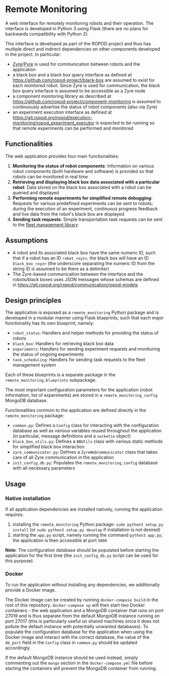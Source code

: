 # Remote Monitoring

A web interface for remotely monitoring robots and their operation. The interface is developed in Python 3 using Flask (there are no plans for backwards compatibility with Python 2).

This interface is developed as part of the ROPOD project and thus has multiple direct and indirect dependencies on other components developed in the project. In particular:
* [Zyre](https://github.com/zeromq/zyre)/[Pyre](https://github.com/ropod-project/pyre) is used for communication between robots and the application
* a black box and a black box query interface as defined at https://github.com/ropod-project/black-box are assumed to exist for each monitored robot. Since Zyre is used for communication, the black box query interface is assumed to be accessible as a Zyre node
* a component monitoring library as described at https://github.com/ropod-project/component-monitoring is assumed to continuously advertise the status of robot components (also via Zyre)
* an experiment execution interface as defined at https://git.ropod.org/ropod/execution-monitoring/ropod_experiment_executor is expected to be running so that remote experiments can be performed and monitored

## Functionalities

The web application provides four main functionalities:
1. **Monitoring the status of robot components**: Information on various robot components (both hardware and software) is provided so that robots can be monitored in real time
2. **Retrieving and displaying black box data associated with a particular robot**: Data stored on the black box associated with a robot can be queried and displayed
3. **Performing remote experiments for simplified remote debugging**: Requests for various predefined experiments can be sent to robots; during the execution of an experiment, continuous progress feedback and live data from the robot's black box are displayed
4. **Sending task requests**: Simple transportation task requests can be sent to the [fleet management library](https://git.ropod.org/ropod/ccu/fleet-management)

## Assumptions

* A robot and its associated black box have the same numeric ID, such that if a robot has an ID `robot_<xyz>`, the black box will have an ID `black_box_<xyz>` (the underscore separating the numeric ID from the string ID is assumed to be there as a delimiter)
* The Zyre-based communication between the interface and the robots/black boxes uses JSON messages whose schemas are defined in https://git.ropod.org/ropod/communication/ropod-models

## Design principles

The application is exposed as a `remote_monitoring` Python package and is developed in a modular manner using Flask blueprints, such that each major functionality has its own blueprint, namely:
* `robot_status`: Handlers and helper methods for providing the status of robots
* `black_box`: Handlers for retrieving black box data
* `experiments`: Handlers for sending experiment requests and monitoring the status of ongoing experiments
* `task_scheduling`: Handlers for sending task requests to the fleet management system

Each of these blueprints is a separate package in the `remote_monitoring.blueprints` subpackage.

The most important configuration parameters for the application (robot information, list of experiments) are stored in a `remote_monitoring_config` MongoDB database.

Functionalities common to the application are defined directly in the `remote_monitoring` package:
* `common.py`: Defines a `Config` class for interacting with the configuration database as well as various variables reused throughout the application (in particular, message definitions and a `socketio` object)
* `black_box_utils.py`: Defines a `BBUtils` class with various static methods for simplified black box interaction
* `zyre_communicator.py`: Defines a `ZyreWebCommunicator` class that takes care of all Zyre communication in the application
* `init_config_db.py`: Populates the `remote_monitoring_config` database with all necessary parameters

## Usage

### Native installation

If all application dependencies are installed natively, running the application requires:
1. installing the `remote_monitoring` Python package: `sudo python3 setup.py install` (or `sudo python3 setup.py develop` if installation is not desired)
2. starting the `app.py` script, namely running the command `python3 app.py`; the application is then accessible at port `5000`

**Note**: The configuration database should be populated before starting the application for the first time (the `init_config_db.py` script can be used for this purpose).

### Docker

To run the application without installing any dependencies, we additionally provide a Docker image.

The Docker image can be created by running `docker-compose build` in the root of this repository. `docker-compose up` will then start two Docker containers - the web application and a MongoDB container that runs on port 27019 and is thus separate from the default MongoDB instance running on port 27017 (this is particularly useful on shared machines since it does not pollute the default instance with potentially unwanted databases). To populate the configuration database for the application when using the Docker image and interact with the correct database, the value of the `db_port` field in the `Config` class in `common.py` should be updated accordingly.

If the default MongoDB instance should be used instead, simply commenting out the `mongo` section in the `docker-compose.yml` file before starting the containers will prevent the MongoDB container from running.
